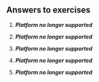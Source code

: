 ## Answers to exercises

1. ***Platform no longer supported***

2. ***Platform no longer supported***

3. ***Platform no longer supported***

4. ***Platform no longer supported***

5. ***Platform no longer supported***
